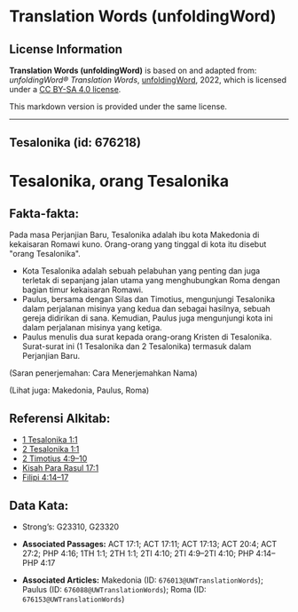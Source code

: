 # Translation Words (unfoldingWord)

## License Information

**Translation Words (unfoldingWord)** is based on and adapted from: _unfoldingWord® Translation Words_, [unfoldingWord](https://unfoldingword.org/utw), 2022, which is licensed under a [CC BY-SA 4.0 license](https://creativecommons.org/licenses/by-sa/4.0/legalcode.en).

This markdown version is provided under the same license.



--------------------------------

## Tesalonika (id: 676218)

Tesalonika, orang Tesalonika
============================

Fakta\-fakta:
-------------

Pada masa Perjanjian Baru, Tesalonika adalah ibu kota Makedonia di kekaisaran Romawi kuno. Orang\-orang yang tinggal di kota itu disebut "orang Tesalonika".

* Kota Tesalonika adalah sebuah pelabuhan yang penting dan juga terletak di sepanjang jalan utama yang menghubungkan Roma dengan bagian timur kekaisaran Romawi.
* Paulus, bersama dengan Silas dan Timotius, mengunjungi Tesalonika dalam perjalanan misinya yang kedua dan sebagai hasilnya, sebuah gereja didirikan di sana. Kemudian, Paulus juga mengunjungi kota ini dalam perjalanan misinya yang ketiga.
* Paulus menulis dua surat kepada orang\-orang Kristen di Tesalonika. Surat\-surat ini (1 Tesalonika dan 2 Tesalonika) termasuk dalam Perjanjian Baru.

(Saran penerjemahan: Cara Menerjemahkan Nama)

(Lihat juga: Makedonia, Paulus, Roma)

Referensi Alkitab:
------------------

* [1 Tesalonika 1:1](https://ref.ly/1Thess0:0)
* [2 Tesalonika 1:1](https://ref.ly/2Thess0:0)
* [2 Timotius 4:9–10](https://ref.ly/2Tim0:0)
* [Kisah Para Rasul 17:1](https://ref.ly/Acts0:0)
* [Filipi 4:14–17](https://ref.ly/Phil4:14-Phil4:17)

Data Kata:
----------

* Strong’s: G23310, G23320

* **Associated Passages:** ACT 17:1; ACT 17:11; ACT 17:13; ACT 20:4; ACT 27:2; PHP 4:16; 1TH 1:1; 2TH 1:1; 2TI 4:10; 2TI 4:9–2TI 4:10; PHP 4:14–PHP 4:17
* **Associated Articles:** Makedonia (ID: `676013@UWTranslationWords`); Paulus (ID: `676088@UWTranslationWords`); Roma (ID: `676153@UWTranslationWords`)

